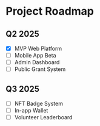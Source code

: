 # Project Roadmap

## Q2 2025
- [x] MVP Web Platform
- [ ] Mobile App Beta
- [ ] Admin Dashboard
- [ ] Public Grant System

## Q3 2025
- [ ] NFT Badge System
- [ ] In-app Wallet
- [ ] Volunteer Leaderboard
